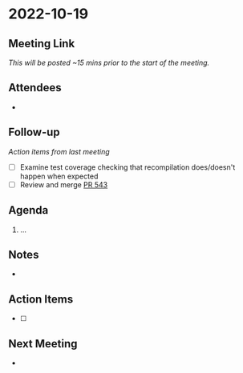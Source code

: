 # 2022-10-19

## Meeting Link

*This will be posted ~15 mins prior to the start of the meeting.*

## Attendees

- 

## Follow-up
*Action items from last meeting*

- [ ] Examine test coverage checking that recompilation does/doesn't happen when expected
- [ ] Review and merge [PR 543](https://github.com/libocca/occa/pull/543)

## Agenda

1. ...

## Notes

-

## Action Items

- [ ]

## Next Meeting

-
